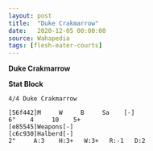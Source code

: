 ```yaml
---
layout: post
title:  "Duke Crakmarrow"
date:   2020-12-05 00:00:00
source: Wahapedia
tags: [flesh-eater-courts]
---
```


**Duke Crakmarrow**

**Stat Block**
```
4/4 Duke Crakmarrow
```

```
[56f442]M     W     B     Sa    [-]
6"    4     10    5+    
[e85545]Weapons[-]
[c6c930]Halberd[-]
2"     A:3    H:3+   W:3+   R:-1   D:2   
```
    